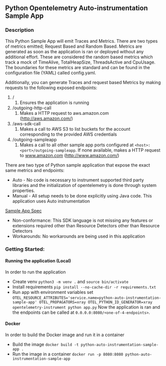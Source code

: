 ## Python Opentelemetry Auto-instrumentation Sample App

### Description

This Python Sample App will emit Traces and Metrics. There are two types of metrics emitted;
Request Based and Random Based.
Metrics are generated as soon as the application is ran or deployed without any additional effort. These are considered the random based metrics which track a mock of TimeAlive, TotalHeapSize, ThreadsActive and CpuUsage. The boundaries for these metrics are standard and can be found in the configuration file (YAML) called config.yaml.

Additionally, you can generate Traces and request based Metrics by making requests to the following exposed endpoints:

1. /
    1. Ensures the application is running
2. /outgoing-http-call
    1. Makes a HTTP request to aws.amazon.com (http://aws.amazon.com/)
3. /aws-sdk-call
    1. Makes a call to AWS S3 to list buckets for the account corresponding to the provided AWS credentials
4. /outgoing-sampleapp
    1. Makes a call to all other sample app ports configured at `<host>:<port>/outgoing-sampleapp`. If none available, makes a HTTP request to www.amazon.com (http://www.amazon.com/)

There are two type of Python sample application that expose the exact same metrics and endpoints:

* Auto - No code is necessary to instrument supported third party libraries and the initialization of opentelemetry is done through system properties.
* Manual - All setup needs to be done explicitly using Java code.
This application uses Auto instrumentation

[Sample App Spec](../SampleAppSpec.md)

* Non-conformance: This SDK language is not missing any features or extensions required other than Resource Detectors other than Resource Detectors
* Workarounds: No workarounds are being used in this application

### Getting Started:

#### Running the application (Local)

In order to run the application

- Create venv
`python3 -m venv .` and
`source bin/activate`
- Install requirements
`pip install --no-cache-dir -r requirements.txt`
- Run app with environment variables set
`OTEL_RESOURCE_ATTRIBUTES='service.name=python-auto-instrumentation-sample-app' OTEL_PROPAGATORS=xray OTEL_PYTHON_ID_GENERATOR=xray opentelemetry-instrument python app.py`
Now the application is ran and the endpoints can be called at `0.0.0.0:8080/<one-of-4-endpoints>`.

#### Docker

In order to build the Docker image and run it in a container

- Build the image
`docker build -t python-auto-instrumentation-sample-app .`
- Run the image in a container
`docker run -p 8080:8080 python-auto-instrumentation-sample-app`
